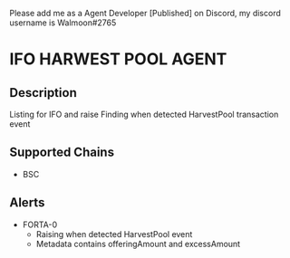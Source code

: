 Please add me as a Agent Developer [Published] on Discord, my discord username is Walmoon#2765

# IFO HARWEST POOL AGENT

## Description
Listing for IFO and raise Finding when detected HarvestPool transaction event 
## Supported Chains

- BSC

## Alerts


- FORTA-0
  - Raising when detected HarvestPool event
  - Metadata contains offeringAmount and excessAmount 


